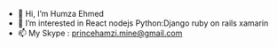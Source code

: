 - 👋 Hi, I’m Humza Ehmed
- 🌱 I’m interested in React nodejs Python:Django ruby on rails xamarin
- 📫 My Skype : princehamzi.mine@gmail.com

<!---
Prince-Hamza/Prince-Hamza is a ✨ special ✨ repository because its `README.md` (this file) appears on your GitHub profile.
You can click the Preview link to take a look at your changes.
--->
